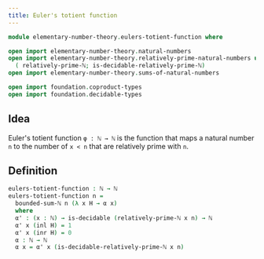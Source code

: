 ```yaml
---
title: Euler's totient function
---
```


```agda
module elementary-number-theory.eulers-totient-function where

open import elementary-number-theory.natural-numbers
open import elementary-number-theory.relatively-prime-natural-numbers using
  ( relatively-prime-ℕ; is-decidable-relatively-prime-ℕ)
open import elementary-number-theory.sums-of-natural-numbers

open import foundation.coproduct-types
open import foundation.decidable-types
```

## Idea

Euler's totient function `φ : ℕ → ℕ` is the function that maps a natural number `n` to the number of `x < n` that are relatively prime with `n`.

## Definition

```agda
eulers-totient-function : ℕ → ℕ
eulers-totient-function n =
  bounded-sum-ℕ n (λ x H → α x)
  where
  α' : (x : ℕ) → is-decidable (relatively-prime-ℕ x n) → ℕ
  α' x (inl H) = 1
  α' x (inr H) = 0
  α : ℕ → ℕ
  α x = α' x (is-decidable-relatively-prime-ℕ x n)
```
